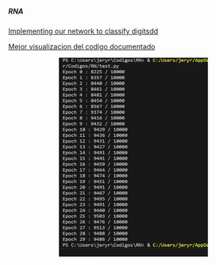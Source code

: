 ##### RNA
[Implementing our network to classify digitsdd](https://github.com/Jeremy-22/RN/blob/main/Untitled-1.ipynb)

[Mejor visualizacion del codigo documentado](https://github.com/Jeremy-22/RN/blob/main/RNAPY.py) 

<p align="center">
  <img src="Evidencia_de_Entrenamiento.png" width="300" height="400" />
</p>

